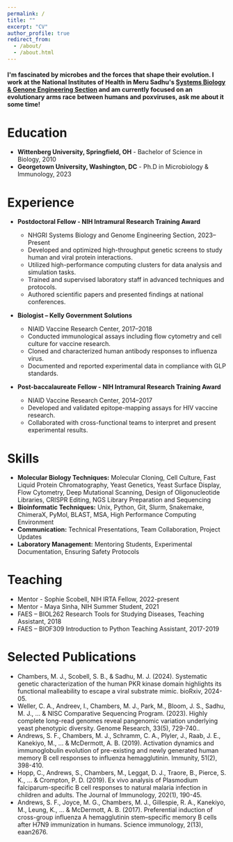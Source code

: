 ```yaml
---
permalink: /
title: ""
excerpt: "CV"
author_profile: true
redirect_from: 
  - /about/
  - /about.html
---
```


#### I'm fascinated by microbes and the forces that shape their evolution. I work at the National Institutes of Health in Meru Sadhu's [Systems Biology & Genone Engineering Section](https://www.genome.gov/staff/Meru-J-Sadhu-PhD) and am currently focused on an evolutionary arms race between humans and poxviruses, ask me about it some time!


Education
======
* **Wittenberg University, Springfield, OH** - Bachelor of Science in Biology, 2010
* **Georgetown University, Washington, DC** - Ph.D in Microbiology & Immunology, 2023

Experience
======
* **Postdoctoral Fellow - NIH Intramural Research Training Award** 
  * NHGRI Systems Biology and Genome Engineering Section, 2023–Present 
  * Developed and optimized high-throughput genetic screens to study human and viral protein interactions. 
  * Utilized high-performance computing clusters for data analysis and simulation tasks. 
  * Trained and supervised laboratory staff in advanced techniques and protocols. 
  * Authored scientific papers and presented findings at national conferences. 
* **Biologist – Kelly Government Solutions**
  * NIAID Vaccine Research Center, 2017–2018 
  * Conducted immunological assays including flow cytometry and cell culture for vaccine research. 
  * Cloned and characterized human antibody responses to influenza virus. 
  * Documented and reported experimental data in compliance with GLP standards. 

* **Post-baccalaureate Fellow - NIH Intramural Research Training Award**
  * NIAID Vaccine Research Center, 2014–2017 
  * Developed and validated epitope-mapping assays for HIV vaccine research. 
  * Collaborated with cross-functional teams to interpret and present experimental results. 
  
Skills
======
* **Molecular Biology Techniques:** Molecular Cloning, Cell Culture, Fast Liquid Protein Chromatography, Yeast Genetics, Yeast Surface Display, Flow Cytometry, Deep Mutational Scanning, Design of Oligonucleotide Libraries, CRISPR Editing, NGS Library Preparation and Sequencing 
* **Bioinformatic Techniques:** Unix, Python, Git, Slurm, Snakemake, ChimeraX, PyMol, BLAST, MSA, High Performance Computing Environment 
* **Communication:** Technical Presentations, Team Collaboration, Project Updates 
* **Laboratory Management:** Mentoring Students, Experimental Documentation, Ensuring Safety Protocols 

Teaching
======
* Mentor - Sophie Scobell, NIH IRTA Fellow, 2022-present
* Mentor - Maya Sinha, NIH Summer Student, 2021
* FAES – BIOL262 Research Tools for Studying Diseases, Teaching Assistant, 2018
* FAES – BIOF309 Introduction to Python Teaching Assistant, 2017-2019

Selected Publications
======
* Chambers, M. J., Scobell, S. B., & Sadhu, M. J. (2024). Systematic genetic characterization of the human PKR kinase domain highlights its functional malleability to escape a viral substrate mimic. bioRxiv, 2024-05.
* Weller, C. A., Andreev, I., Chambers, M. J., Park, M., Bloom, J. S., Sadhu, M. J., ... & NISC Comparative Sequencing Program. (2023). Highly complete long-read genomes reveal pangenomic variation underlying yeast phenotypic diversity. Genome Research, 33(5), 729-740..
* Andrews, S. F., Chambers, M. J., Schramm, C. A., Plyler, J., Raab, J. E., Kanekiyo, M., ... & McDermott, A. B. (2019). Activation dynamics and immunoglobulin evolution of pre-existing and newly generated human memory B cell responses to influenza hemagglutinin. Immunity, 51(2), 398-410.
* Hopp, C., Andrews, S., Chambers, M., Leggat, D. J., Traore, B., Pierce, S. K., ... & Crompton, P. D. (2019). Ex vivo analysis of Plasmodium falciparum-specific B cell responses to natural malaria infection in children and adults. The Journal of Immunology, 202(1), 190-45.
* Andrews, S. F., Joyce, M. G., Chambers, M. J., Gillespie, R. A., Kanekiyo, M., Leung, K., ... & McDermott, A. B. (2017). Preferential induction of cross-group influenza A hemagglutinin stem–specific memory B cells after H7N9 immunization in humans. Science immunology, 2(13), eaan2676.
